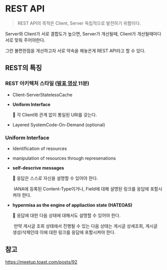 # REST API

> REST API의 목적은 Client, Server 독립적으로 발전하기 위함이다.

Server와 Client가 서로 결합도가 높으면, Server가 개선될때, Client가 개선될때마다 서로 맞춰 주어야한다. 

그런 불편한점을 개선하고자 서로 약속을 해놓은게 REST API라고 할 수 있다.



## REST의 특징

### REST 아키텍처 스타일 ([발표 영상 ](https://www.youtube.com/watch?v=RP_f5dMoHFc)11분)

- Client-ServerStatelessCache

- **Uniform Interface**

  :pushpin: 각 Client와 관계 없이 통일된 URI를 갖는다.

- Layered SystemCode-On-Demand (optional)



### Uniform Interface

- Identification of resources

- manipulation of resources through represenations

- **self-descrive messages**

  :round_pushpin: 응답은 스스로 자신을 설명할 수 있어야 한다.

  ​	IANA에 등록된 Content-Type이거나, Field에 대해 설명된 링크를 응답에 포함시켜야 한다.

- **hypermisa as the engine of appliaction state (HATEOAS)**

  :round_pushpin: 응답에 대한 다음 상태에 대해서도 설명할 수 있어야 한다.

  ​	만약 게시글 조회 상태에서 진행될 수 있는 다음 상태는 게시글 상세조회, 게시글 생성/삭제인데 이에 대한 링크를 응답에 포함시켜야 한다.









## 참고

https://meetup.toast.com/posts/92